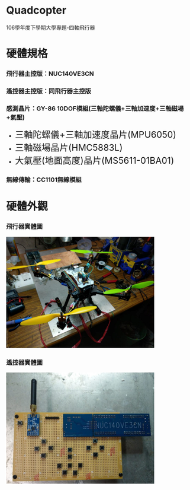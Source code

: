 # Quadcopter
<p>106學年度下學期大學專題-四軸飛行器

<!--<font>以三人一組做為，。</font>-->

# 硬體規格
<h3>飛行器主控版：NUC140VE3CN</h3>
<h3>遙控器主控版：同飛行器主控版</h3>
<h3>感測晶片：GY-86 10DOF模組(三軸陀螺儀+三軸加速度+三軸磁場+氣壓)</h3>
<ul>
       <li><font size=5>三軸陀螺儀+三軸加速度晶片(MPU6050)</font>
       <li><font size=5>三軸磁場晶片(HMC5883L)</font>
       <li><font size=5>大氣壓(地面高度)晶片(MS5611-01BA01)</font>
</ul>
<h3>無線傳輸：CC1101無線模組</h3>

# 硬體外觀
<h3>飛行器實體圖</h3>
<img src="https://github.com/ap17884748/Quadcopter/blob/master/file/1.png" width="400">
<h3>遙控器實體圖</h3>
<img src="https://github.com/ap17884748/Quadcopter/blob/master/file/2.png" width="400">
